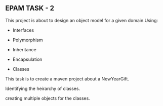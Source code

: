 ## EPAM TASK - 2

This project is about to design an object model for a given domain.Using:

  - Interfaces

  - Polymorphism

  - Inheritance

  - Encapsulation

  - Classes

This task is to create a maven project about a NewYearGift.

Identifying the heirarchy of classes.

creating multiple objects for the classes.
